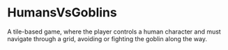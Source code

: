 # HumansVsGoblins
A tile-based game, where the player controls a human character and must navigate through a grid, avoiding or fighting
the goblin along the way.

